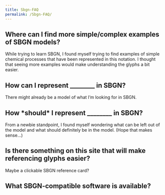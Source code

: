 ```yaml
---
title: Sbgn-FAQ
permalink: /Sbgn-FAQ/
---
```


Where can I find more simple/complex examples of SBGN models?
-------------------------------------------------------------

While trying to learn SBGN, I found myself trying to find examples of simple chemical processes that have been represented in this notation. I thought that seeing more examples would make understanding the glyphs a bit easier.

How can I represent ________ in SBGN?
---------------------------------------------

There might already be a model of what I’m looking for in SBGN.

How \*should\* I represent ________ in SBGN?
----------------------------------------------------

From a newbie standpoint, I found myself wondering what can be left out of the model and what should definitely be in the model. (Hope that makes sense…)

Is there something on this site that will make referencing glyphs easier?
-------------------------------------------------------------------------

Maybe a clickable SBGN reference card?

What SBGN-compatible software is available?
-------------------------------------------
